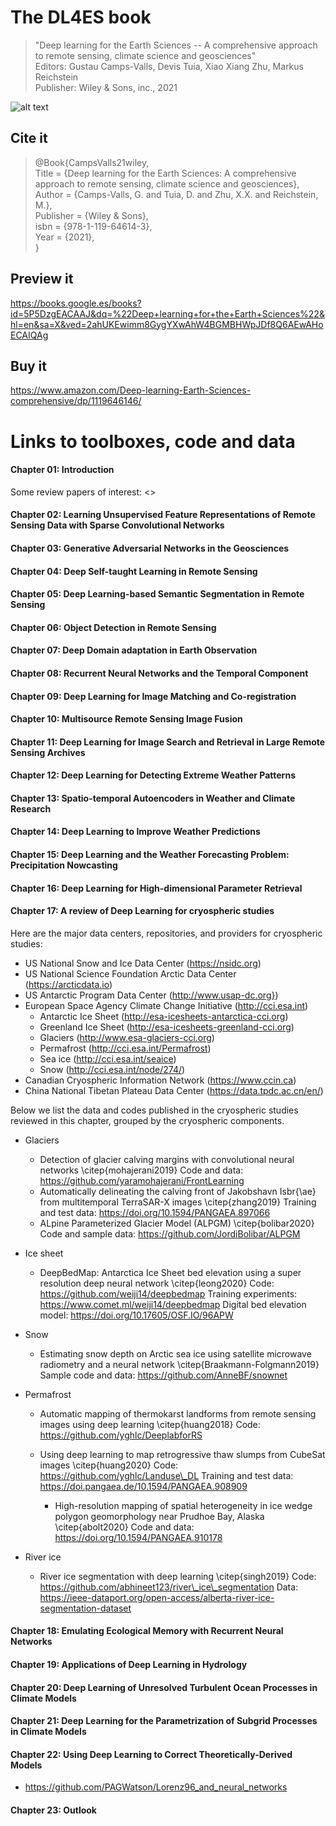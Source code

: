 # The DL4ES book

>"Deep learning for the Earth Sciences -- A comprehensive approach to remote sensing, climate science and geosciences"<br>
>Editors: Gustau Camps-Valls, Devis Tuia, Xiao Xiang Zhu, Markus Reichstein<br>
>Publisher: Wiley & Sons, inc., 2021<br>

![alt text](https://i.gr-assets.com/images/S/compressed.photo.goodreads.com/books/1617079458l/57573449.jpg)

## Cite it

> @Book{CampsValls21wiley,<br>
> Title = {Deep learning for the Earth Sciences: A comprehensive approach to remote sensing, climate science and geosciences},<br>
> Author = {Camps-Valls, G. and Tuia, D. and Zhu, X.X. and Reichstein, M.},<br>
> Publisher = {Wiley \& Sons},<br>
> isbn = {978-1-119-64614-3},<br>
> Year = {2021},<br>
> }<br>

## Preview it

https://books.google.es/books?id=5P5DzgEACAAJ&dq=%22Deep+learning+for+the+Earth+Sciences%22&hl=en&sa=X&ved=2ahUKEwimm8GygYXwAhW4BGMBHWpJDf8Q6AEwAHoECAIQAg

## Buy it

https://www.amazon.com/Deep-learning-Earth-Sciences-comprehensive/dp/1119646146/

# Links to toolboxes, code and data

#### **Chapter 01: Introduction**

Some review papers of interest:
<>

#### **Chapter 02: Learning Unsupervised Feature Representations of Remote Sensing Data with Sparse Convolutional Networks**

#### **Chapter 03: Generative Adversarial Networks in the Geosciences**

#### **Chapter 04: Deep Self-taught Learning in Remote Sensing**

#### **Chapter 05: Deep Learning-based Semantic Segmentation in Remote Sensing**

#### **Chapter 06: Object Detection in Remote Sensing**

#### **Chapter 07: Deep Domain adaptation in Earth Observation**

#### **Chapter 08: Recurrent Neural Networks and the Temporal Component**

#### **Chapter 09: Deep Learning for Image Matching and Co-registration**

#### **Chapter 10: Multisource Remote Sensing Image Fusion**

#### **Chapter 11: Deep Learning for Image Search and Retrieval in Large Remote Sensing Archives**

#### **Chapter 12: Deep Learning for Detecting Extreme Weather Patterns**

#### **Chapter 13: Spatio-temporal Autoencoders in Weather and Climate Research**

#### **Chapter 14: Deep Learning to Improve Weather Predictions**

#### **Chapter 15: Deep Learning and the Weather Forecasting Problem: Precipitation Nowcasting**

#### **Chapter 16: Deep Learning for High-dimensional Parameter Retrieval**

#### **Chapter 17: A review of Deep Learning for cryospheric studies**

Here are the major data centers, repositories, and providers for cryospheric studies:
* US National Snow and Ice Data Center (https://nsidc.org)
* US National Science Foundation Arctic Data Center (https://arcticdata.io)
* US Antarctic Program Data Center (http://www.usap-dc.org})
* European Space Agency Climate Change Initiative (http://cci.esa.int)
	- Antarctic Ice Sheet  (http://esa-icesheets-antarctica-cci.org)
	- Greenland Ice Sheet  (http://esa-icesheets-greenland-cci.org)
	- Glaciers (http://www.esa-glaciers-cci.org)
	- Permafrost (http://cci.esa.int/Permafrost)
	- Sea ice (http://cci.esa.int/seaice)
	- Snow (http://cci.esa.int/node/274/)
* Canadian Cryospheric Information Network (https://www.ccin.ca)
* China National Tibetan Plateau Data Center (https://data.tpdc.ac.cn/en/)
	
Below we list the data and codes published in the cryospheric studies reviewed in this chapter, grouped by the cryospheric components.
* Glaciers
	- Detection of glacier calving margins with convolutional neural networks \citep{mohajerani2019}
	Code and data: https://github.com/yaramohajerani/FrontLearning
	- Automatically delineating the calving front of Jakobshavn Isbr{\ae} from multitemporal TerraSAR-X images \citep{zhang2019}
	Training and test data: https://doi.org/10.1594/PANGAEA.897066
	- ALpine Parameterized Glacier Model (ALPGM) \citep{bolibar2020}
	Code and sample data: https://github.com/JordiBolibar/ALPGM
	
* Ice sheet
	- DeepBedMap: Antarctica Ice Sheet bed elevation using a super resolution deep neural network \citep{leong2020}
	Code: https://github.com/weiji14/deepbedmap
	Training experiments: https://www.comet.ml/weiji14/deepbedmap
	Digital bed elevation model: https://doi.org/10.17605/OSF.IO/96APW
	
* Snow
	- Estimating snow depth on Arctic sea ice using satellite microwave radiometry and a neural network \citep{Braakmann-Folgmann2019}
	Sample code and data: https://github.com/AnneBF/snownet
	
* Permafrost
	- Automatic mapping of thermokarst landforms from remote sensing images using deep learning \citep{huang2018}
	Code: https://github.com/yghlc/DeeplabforRS
	
	- Using deep learning to map retrogressive thaw slumps from CubeSat images  \citep{huang2020}
	Code: https://github.com/yghlc/Landuse\_DL
	Training and test data: https://doi.pangaea.de/10.1594/PANGAEA.908909
        - High-resolution mapping of spatial heterogeneity in ice wedge polygon geomorphology near Prudhoe Bay, Alaska \citep{abolt2020}
	Code and data: https://doi.org/10.1594/PANGAEA.910178

* River ice
	- River ice segmentation with deep learning \citep{singh2019}
	Code: https://github.com/abhineet123/river\_ice\_segmentation
	Data: https://ieee-dataport.org/open-access/alberta-river-ice-segmentation-dataset

#### **Chapter 18: Emulating Ecological Memory with Recurrent Neural Networks**

#### **Chapter 19: Applications of Deep Learning in Hydrology**

#### **Chapter 20: Deep Learning of Unresolved Turbulent Ocean Processes in Climate Models**

#### **Chapter 21: Deep Learning for the Parametrization of Subgrid Processes in Climate Models**

#### **Chapter 22: Using Deep Learning to Correct Theoretically-Derived Models**

* https://github.com/PAGWatson/Lorenz96_and_neural_networks

#### **Chapter 23: Outlook**




